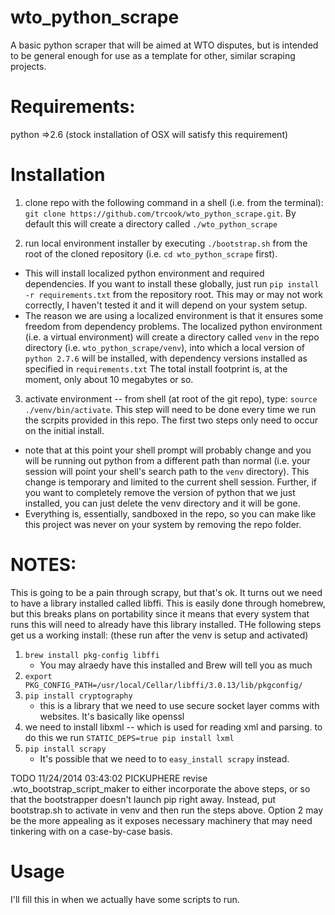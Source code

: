 wto_python_scrape
=================

A basic python scraper that will be aimed at WTO disputes, but is intended to be general enough for use as a template for other, similar scraping projects.

Requirements:
=============
python =>2.6
(stock installation of OSX will satisfy this requirement)

Installation
============

1. clone repo with the following command in a shell (i.e. from the terminal):  `git clone https://github.com/trcook/wto_python_scrape.git`. By default this will create a directory called `./wto_python_scrape`

2. run local environment installer by executing `./bootstrap.sh` from the root of the cloned repository (i.e. `cd wto_python_scrape` first). 
  - This will install localized python environment and required dependencies. If you want to install these globally, just run `pip install -r requirements.txt` from the repository root. This may or may not work correctly, I haven't tested it and it will depend on your system setup. 
  - The reason we are using a localized environment is that it ensures some freedom from dependency problems. The localized python environment (i.e. a virtual environment) will create a directory called `venv` in the repo directory (i.e. `wto_python_scrape/venv`), into which a local version of `python 2.7.6` will be installed, with dependency versions installed as specified in `requirements.txt` The total install footprint is, at the moment, only about 10 megabytes or so. 

3. activate environment -- from shell (at root of the git repo), type: `source ./venv/bin/activate`. This step will need to be done every time we run the scrpits provided in this repo. The first two steps only need to occur on the initial install.

  - note that at this point your shell prompt will probably change and you will be running out python from a different path than normal (i.e. your session will point your shell's search path to the `venv` directory). This change is temporary and limited to the current shell session. Further, if you want to completely remove the version of python that we just installed, you can just delete the venv directory and it will be gone. 
  - Everything is, essentially, sandboxed in the repo, so you can make like this project was never on your system by removing the repo folder. 


NOTES: 
======
This is going to be a pain through scrapy, but that's ok. 
It turns out we need to have a library installed called libffi. This is easily done through homebrew, but this breaks plans on portability since it means that every system that runs this will need to already have this library installed. THe following steps get us a working install:  (these run after the venv is setup and activated)

1. `brew install pkg-config libffi`
	- You may alraedy have this installed and Brew will tell you as much
2. `export PKG_CONFIG_PATH=/usr/local/Cellar/libffi/3.0.13/lib/pkgconfig/`
3. `pip install cryptography`
	- this is a library that we need to use secure socket layer comms with websites. It's basically like openssl
4. we need to install libxml -- which is used for reading xml and parsing. to do this we run `STATIC_DEPS=true pip install lxml`
4. `pip install scrapy`
	- It's possible that we need to to `easy_install scrapy` instead. 

TODO 11/24/2014 03:43:02 PICKUPHERE revise .wto_bootstrap_script_maker to either incorporate the above steps, or so that the bootstrapper doesn't launch pip right away. Instead, put bootstrap.sh to activate in venv and then run the steps above. Option 2 may be the more appealing as it exposes necessary machinery that may need tinkering with on a case-by-case basis. 

Usage
=====
I'll fill this in when we actually have some scripts to run.



